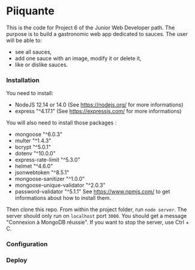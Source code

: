 # Piiquante #

This is the code for Project 6 of the Junior Web Developer path.
The purpose is to build a gastronomic web app dedicated to sauces.
The user will be able to:
- see all sauces,
- add one sauce with an image, modify it or delete it,
- like or dislike sauces.


### Installation ###

You need to install:
- NodeJS 12.14 or 14.0 (See https://nodejs.org/ for more informations)
- express "^4.17.1" (See https://expressjs.com/ for more informations)

You will also need to install those packages :
- mongoose "^6.0.3"
- multer "^1.4.3"
- bcrypt "^5.0.1"
- dotenv "^10.0.0"
- express-rate-limit "^5.3.0"
- helmet "^4.6.0"
- jsonwebtoken "^8.5.1"
- mongoose-sanitizer "^1.0.0"
- mongoose-unique-validator "^2.0.3"
- password-validator "^5.1.1"
See https://www.npmjs.com/ to get informations about how to install them.


Then clone this repo.
From within the project folder, run `node server`.
The server should only run on `localhost` port `3000`.
You should get a message "Connexion à MongoDB réussie".
If you want to stop the server, use Ctrl + C.

### Configuration ###


### Deploy ###
